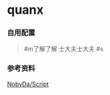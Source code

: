 # quanx

### 自用配置
> #m了解了解
士大夫士大夫
> #s


### 参考资料
[NobyDa/Script](https://github.com/NobyDa/Script)
